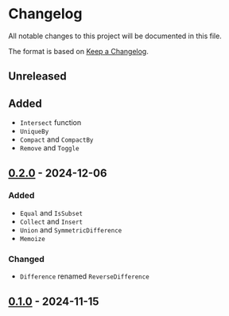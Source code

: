# Changelog
All notable changes to this project will be documented in this file.

The format is based on [Keep a Changelog](https://keepachangelog.com/en/1.1.0/).

## Unreleased
## Added
* `Intersect` function
* `UniqueBy`
* `Compact` and `CompactBy`
* `Remove` and `Toggle`

## [0.2.0](https://github.com/coady/iterset/releases/tag/v0.2.0) - 2024-12-06
### Added
* `Equal` and `IsSubset`
* `Collect` and `Insert`
* `Union` and `SymmetricDifference`
* `Memoize`

### Changed
* `Difference` renamed `ReverseDifference`

## [0.1.0](https://github.com/coady/iterset/releases/tag/v0.1.0) - 2024-11-15
